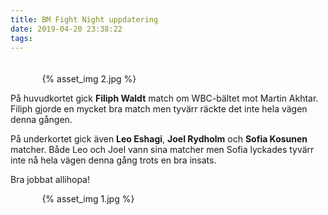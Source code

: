 ```yaml
---
title: BM Fight Night uppdatering
date: 2019-04-20 23:38:22
tags:
---
```


<div style="padding-top: 20px; width: 80%; margin: 0 auto;">
	{% asset_img 2.jpg %}
</div>

På huvudkortet gick **Filiph Waldt** match om WBC-bältet mot Martin Akhtar. Filiph gjorde en mycket bra match men tyvärr räckte det inte hela vägen denna gången.

På underkortet gick även **Leo Eshagi**, **Joel Rydholm** och **Sofia Kosunen** matcher. Både Leo och Joel vann sina matcher men Sofia lyckades tyvärr inte nå hela vägen denna gång trots en bra insats.

Bra jobbat allihopa!

<div style="padding-top: 0px; padding-bottom: 20px; width: 80%; margin: 0 auto;">
	{% asset_img 1.jpg %}
</div>

